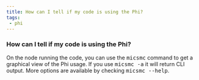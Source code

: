 ```yaml
---
title: How can I tell if my code is using the Phi?
tags:
 - phi
---
```


### How can I tell if my code is using the Phi?

 On the node running the code, you can use the <kbd>micsmc</kbd> command to get a graphical view of the Phi usage. If you use <kbd>micsmc -a</kbd> it will return CLI output. More options are available by checking <kbd>micsmc --help</kbd>.
